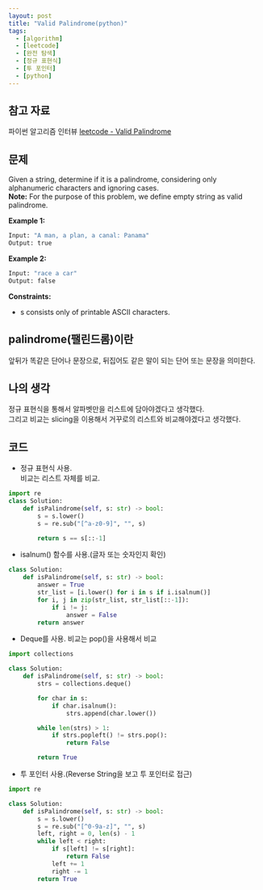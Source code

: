 ```yaml
---
layout: post
title: "Valid Palindrome(python)"
tags:
  - [algorithm]
  - [leetcode]
  - [완전 탐색]
  - [정규 표현식]
  - [투 포인터]
  - [python]
---
```


## 참고 자료

파이썬 알고리즘 인터뷰
[leetcode - Valid Palindrome](https://leetcode.com/problems/valid-palindrome/)

## 문제

Given a string, determine if it is a palindrome, considering only alphanumeric characters and ignoring cases.  
**Note:** For the purpose of this problem, we define empty string as valid palindrome.

**Example 1:**

```python
Input: "A man, a plan, a canal: Panama"
Output: true
```

**Example 2:**

```python
Input: "race a car"
Output: false
```

**Constraints:**

- s consists only of printable ASCII characters.

## palindrome(팰린드롬)이란

앞뒤가 똑같은 단어나 문장으로, 뒤집어도 같은 말이 되는 단어 또는 문장을 의미한다.

## 나의 생각

정규 표현식을 통해서 알파벳만을 리스트에 담아야겠다고 생각했다.  
그리고 비교는 slicing을 이용해서 거꾸로의 리스트와 비교해야겠다고 생각했다.

## 코드

- 정규 표현식 사용.  
   비교는 리스트 자체를 비교.

```python
import re
class Solution:
    def isPalindrome(self, s: str) -> bool:
        s = s.lower()
        s = re.sub("[^a-z0-9]", "", s)

        return s == s[::-1]
```

- isalnum() 함수를 사용.(글자 또는 숫자인지 확인)

```python
class Solution:
    def isPalindrome(self, s: str) -> bool:
        answer = True
        str_list = [i.lower() for i in s if i.isalnum()]
        for i, j in zip(str_list, str_list[::-1]):
            if i != j:
                answer = False
        return answer
```

- Deque를 사용.
  비교는 pop()을 사용해서 비교

```python
import collections

class Solution:
    def isPalindrome(self, s: str) -> bool:
        strs = collections.deque()

        for char in s:
            if char.isalnum():
                strs.append(char.lower())

        while len(strs) > 1:
            if strs.popleft() != strs.pop():
                return False

        return True
```

- 투 포인터 사용.(Reverse String을 보고 투 포인터로 접근)

```python
import re

class Solution:
    def isPalindrome(self, s: str) -> bool:
        s = s.lower()
        s = re.sub("[^0-9a-z]", "", s)
        left, right = 0, len(s) - 1
        while left < right:
            if s[left] != s[right]:
                return False
            left += 1
            right -= 1
        return True
```
